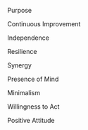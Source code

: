 
Purpose

Continuous Improvement

Independence

Resilience

Synergy

Presence of Mind

Minimalism

Willingness to Act

Positive Attitude 
